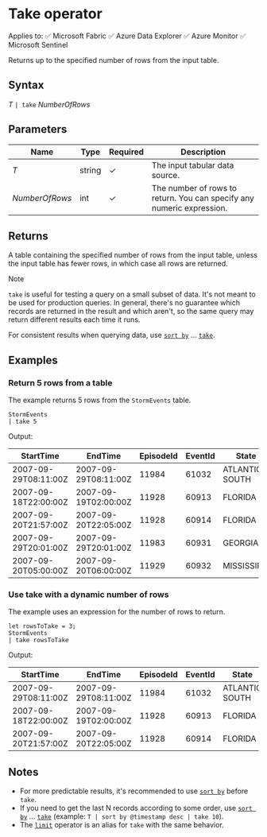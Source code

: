 # Take operator

Applies to: ✅ Microsoft Fabric ✅ Azure Data Explorer ✅ Azure Monitor ✅ Microsoft Sentinel

Returns up to the specified number of rows from the input table.

## Syntax

*T* `| take` *NumberOfRows*

## Parameters

| Name | Type | Required | Description |
|--|--|--|--|
| *T* | string | ✓ | The input tabular data source. |
| *NumberOfRows* | int | ✓ | The number of rows to return. You can specify any numeric expression. |

## Returns

A table containing the specified number of rows from the input table, unless the input table has fewer rows, in which case all rows are returned.

> [!NOTE]
> `take` is useful for testing a query on a small subset of data. It's not meant to be used for production queries. In general, there's no guarantee which records are returned in the result and which aren't, so the same query may return different results each time it runs. 
>
> For consistent results when querying data, use [`sort by`](sort-operator.md) ... [`take`](take-operator.md).

## Examples

### Return 5 rows from a table

The example returns 5 rows from the `StormEvents` table.

```kusto
StormEvents
| take 5
```

Output:

| StartTime | EndTime | EpisodeId | EventId | State | EventType | InjuriesDirect | InjuriesIndirect | DeathsDirect | DeathsIndirect | ... |
|--|--|--|--|--|--|--|--|--|--|--|
| 2007-09-29T08:11:00Z | 2007-09-29T08:11:00Z | 11984 | 61032 | ATLANTIC SOUTH | Waterspout | 0 | 0 | 0 | 0 | ... |
| 2007-09-18T22:00:00Z | 2007-09-19T02:00:00Z | 11928 | 60913 | FLORIDA | Heavy Rain | 0 | 0 | 0 | 0 | ... |
| 2007-09-20T21:57:00Z | 2007-09-20T22:05:00Z | 11928 | 60914 | FLORIDA | Tornado | 0 | 0 | 0 | 0 | ... |
| 2007-09-29T20:01:00Z | 2007-09-29T20:01:00Z | 11983 | 60931 | GEORGIA | Thunderstorm Wind | 0 | 0 | 0 | 0 | ... |
| 2007-09-20T05:00:00Z | 2007-09-20T06:00:00Z | 11929 | 60932 | MISSISSIPPI | Thunderstorm Wind | 0 | 0 | 0 | 0 | ... |

### Use take with a dynamic number of rows

The example uses an expression for the number of rows to return.

```kusto
let rowsToTake = 3;
StormEvents
| take rowsToTake
```

Output:

| StartTime | EndTime | EpisodeId | EventId | State | EventType | InjuriesDirect | InjuriesIndirect | DeathsDirect | DeathsIndirect | ... |
|--|--|--|--|--|--|--|--|--|--|--|
| 2007-09-29T08:11:00Z | 2007-09-29T08:11:00Z | 11984 | 61032 | ATLANTIC SOUTH | Waterspout | 0 | 0 | 0 | 0 | ... |
| 2007-09-18T22:00:00Z | 2007-09-19T02:00:00Z | 11928 | 60913 | FLORIDA | Heavy Rain | 0 | 0 | 0 | 0 | ... |
| 2007-09-20T21:57:00Z | 2007-09-20T22:05:00Z | 11928 | 60914 | FLORIDA | Tornado | 0 | 0 | 0 | 0 | ... |

## Notes

* For more predictable results, it's recommended to use [`sort by`](sort-operator.md) before `take`.
* If you need to get the last N records according to some order, use [`sort by`](sort-operator.md) ... [`take`](take-operator.md) (example: `T | sort by @timestamp desc | take 10`).
* The [`limit`](limit-operator.md) operator is an alias for `take` with the same behavior.
